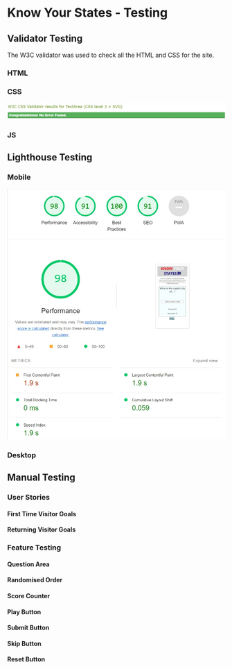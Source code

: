 # Know Your States - Testing

## Validator Testing

The W3C validator was used to check all the HTML and CSS for the site.

### HTML

### CSS

![css-validator](assets/images/css-validator.jpg)

### JS

## Lighthouse Testing 

### Mobile

![mobile-lighthouse](assets/images/mobile-lighthouse.jpg)

### Desktop

## Manual Testing

### User Stories

#### First Time Visitor Goals

#### Returning Visitor Goals

### Feature Testing

#### Question Area

#### Randomised Order

#### Score Counter

#### Play Button

#### Submit Button

#### Skip Button

#### Reset Button

